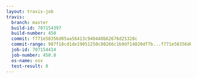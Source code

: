 ```yaml
---
layout: travis-job
travis:
  branch: master
  build-id: 707154397
  build-number: 450
  commit: f771e58356d05aa56413c940440b62676d25328c
  commit-range: 987f18cd1de19051250c80266c1b9df14020df7b...f771e58356d05aa56413c940440b62676d25328c
  job-id: 707154414
  job-number: 450.8
  os-name: osx
  test-result: 0
---
```


